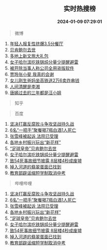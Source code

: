 <div align="center"><h2>实时热搜榜</h2><h4>2024-01-09 07:29:01</h4></div>

> 微博  

1. [年轻人报复性挤爆3.5分餐厅](https://s.weibo.com/weibo?q=%23%E5%B9%B4%E8%BD%BB%E4%BA%BA%E6%8A%A5%E5%A4%8D%E6%80%A7%E6%8C%A4%E7%88%863.5%E5%88%86%E9%A4%90%E5%8E%85%23&t=31&band_rank=1&Refer=top)<br />
2. [贝肯鲍尔去世](https://s.weibo.com/weibo?q=%23%E8%B4%9D%E8%82%AF%E9%B2%8D%E5%B0%94%E5%8E%BB%E4%B8%96%23&t=31&band_rank=2&Refer=top)<br />
3. [多地上新文旅大礼包](https://s.weibo.com/weibo?q=%23%E5%A4%9A%E5%9C%B0%E4%B8%8A%E6%96%B0%E6%96%87%E6%97%85%E5%A4%A7%E7%A4%BC%E5%8C%85%23&t=31&band_rank=3&Refer=top)<br />
4. [女子哈尔滨吃铁锅炖分量少提醒避雷](https://s.weibo.com/weibo?q=%23%E5%A5%B3%E5%AD%90%E5%93%88%E5%B0%94%E6%BB%A8%E5%90%83%E9%93%81%E9%94%85%E7%82%96%E5%88%86%E9%87%8F%E5%B0%91%E6%8F%90%E9%86%92%E9%81%BF%E9%9B%B7%23&t=31&band_rank=4&Refer=top)<br />
5. [被开除当事人称公司全用盗版软件](https://s.weibo.com/weibo?q=%23%E8%A2%AB%E5%BC%80%E9%99%A4%E5%BD%93%E4%BA%8B%E4%BA%BA%E7%A7%B0%E5%85%AC%E5%8F%B8%E5%85%A8%E7%94%A8%E7%9B%97%E7%89%88%E8%BD%AF%E4%BB%B6%23&t=31&band_rank=5&Refer=top)<br />
6. [贾玲张小斐 我真的会谢](https://s.weibo.com/weibo?q=%E8%B4%BE%E7%8E%B2%E5%BC%A0%E5%B0%8F%E6%96%90%20%E6%88%91%E7%9C%9F%E7%9A%84%E4%BC%9A%E8%B0%A2&t=31&band_rank=6&Refer=top)<br />
7. [女儿刚生爸妈坐高铁送2万6卖炸串钱](https://s.weibo.com/weibo?q=%23%E5%A5%B3%E5%84%BF%E5%88%9A%E7%94%9F%E7%88%B8%E5%A6%88%E5%9D%90%E9%AB%98%E9%93%81%E9%80%812%E4%B8%876%E5%8D%96%E7%82%B8%E4%B8%B2%E9%92%B1%23&t=31&band_rank=7&Refer=top)<br />
8. [人间清醒是李湘](https://s.weibo.com/weibo?q=%E4%BA%BA%E9%97%B4%E6%B8%85%E9%86%92%E6%98%AF%E6%9D%8E%E6%B9%98&t=31&band_rank=8&Refer=top)<br />
9. [唐嫣过去的三年都是汪小姐](https://s.weibo.com/weibo?q=%23%E5%94%90%E5%AB%A3%E8%BF%87%E5%8E%BB%E7%9A%84%E4%B8%89%E5%B9%B4%E9%83%BD%E6%98%AF%E6%B1%AA%E5%B0%8F%E5%A7%90%23&t=31&band_rank=9&Refer=top)<br />

> 知乎  


> 百度  

1. [坚决打赢反腐败斗争攻坚战持久战](https://www.baidu.com/s?wd=%E5%9D%9A%E5%86%B3%E6%89%93%E8%B5%A2%E5%8F%8D%E8%85%90%E8%B4%A5%E6%96%97%E4%BA%89%E6%94%BB%E5%9D%9A%E6%88%98%E6%8C%81%E4%B9%85%E6%88%98&sa=fyb_news&rsv_dl=fyb_news)<br />
2. [6名“一把手”聚餐喝7瓶白酒1人死亡](https://www.baidu.com/s?wd=6%E5%90%8D%E2%80%9C%E4%B8%80%E6%8A%8A%E6%89%8B%E2%80%9D%E8%81%9A%E9%A4%90%E5%96%9D7%E7%93%B6%E7%99%BD%E9%85%921%E4%BA%BA%E6%AD%BB%E4%BA%A1&sa=fyb_news&rsv_dl=fyb_news)<br />
3. [张雪峰被起诉 法院已受理](https://www.baidu.com/s?wd=%E5%BC%A0%E9%9B%AA%E5%B3%B0%E8%A2%AB%E8%B5%B7%E8%AF%89+%E6%B3%95%E9%99%A2%E5%B7%B2%E5%8F%97%E7%90%86&sa=fyb_news&rsv_dl=fyb_news)<br />
4. [各地乡村振兴玩出“新花样”](https://www.baidu.com/s?wd=%E5%90%84%E5%9C%B0%E4%B9%A1%E6%9D%91%E6%8C%AF%E5%85%B4%E7%8E%A9%E5%87%BA%E2%80%9C%E6%96%B0%E8%8A%B1%E6%A0%B7%E2%80%9D&sa=fyb_news&rsv_dl=fyb_news)<br />
5. [“足球皇帝”贝肯鲍尔去世](https://www.baidu.com/s?wd=%E2%80%9C%E8%B6%B3%E7%90%83%E7%9A%87%E5%B8%9D%E2%80%9D%E8%B4%9D%E8%82%AF%E9%B2%8D%E5%B0%94%E5%8E%BB%E4%B8%96&sa=fyb_news&rsv_dl=fyb_news)<br />
6. [女子哈尔滨吃铁锅炖分量少提醒避雷](https://www.baidu.com/s?wd=%E5%A5%B3%E5%AD%90%E5%93%88%E5%B0%94%E6%BB%A8%E5%90%83%E9%93%81%E9%94%85%E7%82%96%E5%88%86%E9%87%8F%E5%B0%91%E6%8F%90%E9%86%92%E9%81%BF%E9%9B%B7&sa=fyb_news&rsv_dl=fyb_news)<br />
7. [致54死事故细节披露 8层楼4秒成废墟](https://www.baidu.com/s?wd=%E8%87%B454%E6%AD%BB%E4%BA%8B%E6%95%85%E7%BB%86%E8%8A%82%E6%8A%AB%E9%9C%B2+8%E5%B1%82%E6%A5%BC4%E7%A7%92%E6%88%90%E5%BA%9F%E5%A2%9F&sa=fyb_news&rsv_dl=fyb_news)<br />
8. [掉入河道的翡翠蛋面已找到](https://www.baidu.com/s?wd=%E6%8E%89%E5%85%A5%E6%B2%B3%E9%81%93%E7%9A%84%E7%BF%A1%E7%BF%A0%E8%9B%8B%E9%9D%A2%E5%B7%B2%E6%89%BE%E5%88%B0&sa=fyb_news&rsv_dl=fyb_news)<br />
9. [教育部辟谣缩短学制取消中考](https://www.baidu.com/s?wd=%E6%95%99%E8%82%B2%E9%83%A8%E8%BE%9F%E8%B0%A3%E7%BC%A9%E7%9F%AD%E5%AD%A6%E5%88%B6%E5%8F%96%E6%B6%88%E4%B8%AD%E8%80%83&sa=fyb_news&rsv_dl=fyb_news)<br />

> 哔哩哔哩  

1. [坚决打赢反腐败斗争攻坚战持久战](https://www.baidu.com/s?wd=%E5%9D%9A%E5%86%B3%E6%89%93%E8%B5%A2%E5%8F%8D%E8%85%90%E8%B4%A5%E6%96%97%E4%BA%89%E6%94%BB%E5%9D%9A%E6%88%98%E6%8C%81%E4%B9%85%E6%88%98&sa=fyb_news&rsv_dl=fyb_news)<br />
2. [6名“一把手”聚餐喝7瓶白酒1人死亡](https://www.baidu.com/s?wd=6%E5%90%8D%E2%80%9C%E4%B8%80%E6%8A%8A%E6%89%8B%E2%80%9D%E8%81%9A%E9%A4%90%E5%96%9D7%E7%93%B6%E7%99%BD%E9%85%921%E4%BA%BA%E6%AD%BB%E4%BA%A1&sa=fyb_news&rsv_dl=fyb_news)<br />
3. [张雪峰被起诉 法院已受理](https://www.baidu.com/s?wd=%E5%BC%A0%E9%9B%AA%E5%B3%B0%E8%A2%AB%E8%B5%B7%E8%AF%89+%E6%B3%95%E9%99%A2%E5%B7%B2%E5%8F%97%E7%90%86&sa=fyb_news&rsv_dl=fyb_news)<br />
4. [各地乡村振兴玩出“新花样”](https://www.baidu.com/s?wd=%E5%90%84%E5%9C%B0%E4%B9%A1%E6%9D%91%E6%8C%AF%E5%85%B4%E7%8E%A9%E5%87%BA%E2%80%9C%E6%96%B0%E8%8A%B1%E6%A0%B7%E2%80%9D&sa=fyb_news&rsv_dl=fyb_news)<br />
5. [“足球皇帝”贝肯鲍尔去世](https://www.baidu.com/s?wd=%E2%80%9C%E8%B6%B3%E7%90%83%E7%9A%87%E5%B8%9D%E2%80%9D%E8%B4%9D%E8%82%AF%E9%B2%8D%E5%B0%94%E5%8E%BB%E4%B8%96&sa=fyb_news&rsv_dl=fyb_news)<br />
6. [女子哈尔滨吃铁锅炖分量少提醒避雷](https://www.baidu.com/s?wd=%E5%A5%B3%E5%AD%90%E5%93%88%E5%B0%94%E6%BB%A8%E5%90%83%E9%93%81%E9%94%85%E7%82%96%E5%88%86%E9%87%8F%E5%B0%91%E6%8F%90%E9%86%92%E9%81%BF%E9%9B%B7&sa=fyb_news&rsv_dl=fyb_news)<br />
7. [致54死事故细节披露 8层楼4秒成废墟](https://www.baidu.com/s?wd=%E8%87%B454%E6%AD%BB%E4%BA%8B%E6%95%85%E7%BB%86%E8%8A%82%E6%8A%AB%E9%9C%B2+8%E5%B1%82%E6%A5%BC4%E7%A7%92%E6%88%90%E5%BA%9F%E5%A2%9F&sa=fyb_news&rsv_dl=fyb_news)<br />
8. [掉入河道的翡翠蛋面已找到](https://www.baidu.com/s?wd=%E6%8E%89%E5%85%A5%E6%B2%B3%E9%81%93%E7%9A%84%E7%BF%A1%E7%BF%A0%E8%9B%8B%E9%9D%A2%E5%B7%B2%E6%89%BE%E5%88%B0&sa=fyb_news&rsv_dl=fyb_news)<br />
9. [教育部辟谣缩短学制取消中考](https://www.baidu.com/s?wd=%E6%95%99%E8%82%B2%E9%83%A8%E8%BE%9F%E8%B0%A3%E7%BC%A9%E7%9F%AD%E5%AD%A6%E5%88%B6%E5%8F%96%E6%B6%88%E4%B8%AD%E8%80%83&sa=fyb_news&rsv_dl=fyb_news)<br />
